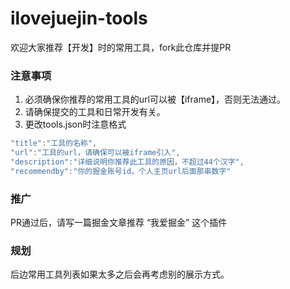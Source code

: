 # ilovejuejin-tools


欢迎大家推荐【开发】时的常用工具，fork此仓库并提PR


### 注意事项

1. 必须确保你推荐的常用工具的url可以被【iframe】，否则无法通过。
2. 请确保提交的工具和日常开发有关。
2. 更改tools.json时注意格式

~~~javascript
"title":"工具的名称",
"url":"工具的url，请确保可以被iframe引入",
"description":"详细说明你推荐此工具的原因，不超过44个汉字",
"recommendby":"你的掘金账号id，个人主页url后面那串数字"
~~~

### 推广

PR通过后，请写一篇掘金文章推荐 “我爱掘金” 这个插件

### 规划

后边常用工具列表如果太多之后会再考虑别的展示方式。